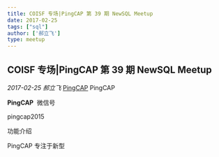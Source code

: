 ```yaml
---
title: COISF 专场|PingCAP 第 39 期 NewSQL Meetup
date: 2017-02-25
tags: ["sql"]
author: ['郝立飞']
type: meetup
---
```


## COISF 专场|PingCAP 第 39 期 NewSQL Meetup

*2017-02-25* *郝立飞* [PingCAP](##)
PingCAP

**PingCAP** ![]()
微信号

pingcap2015

功能介绍

PingCAP 专注于新型